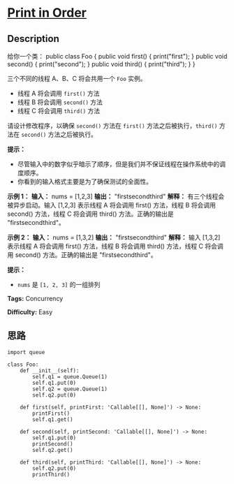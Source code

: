 # [Print in Order][title]

## Description

给你一个类：
            public class Foo {      public void first() { print("first"); }      public void second() { print("second"); }      public void third() { print("third"); }    }

三个不同的线程 A、B、C 将会共用一个 `Foo` 实例。

  * 线程 A 将会调用 `first()` 方法
  * 线程 B 将会调用 `second()` 方法
  * 线程 C 将会调用 `third()` 方法

请设计修改程序，以确保 `second()` 方法在 `first()` 方法之后被执行，`third()` 方法在 `second()` 方法之后被执行。

**提示：**

  * 尽管输入中的数字似乎暗示了顺序，但是我们并不保证线程在操作系统中的调度顺序。
  * 你看到的输入格式主要是为了确保测试的全面性。



**示例 1：**
            **输入：** nums = [1,2,3]    **输出：** "firstsecondthird"    **解释：**    有三个线程会被异步启动。输入 [1,2,3] 表示线程 A 将会调用 first() 方法，线程 B 将会调用 second() 方法，线程 C 将会调用 third() 方法。正确的输出是 "firstsecondthird"。    

**示例 2：**
            **输入：** nums = [1,3,2]    **输出：** "firstsecondthird"    **解释：**    输入 [1,3,2] 表示线程 A 将会调用 first() 方法，线程 B 将会调用 third() 方法，线程 C 将会调用 second() 方法。正确的输出是 "firstsecondthird"。



**提示：**

  * `nums` 是 `[1, 2, 3]` 的一组排列


**Tags:** Concurrency

**Difficulty:** Easy

## 思路

``` python3
import queue

class Foo:
    def __init__(self):
        self.q1 = queue.Queue(1)
        self.q1.put(0)
        self.q2 = queue.Queue(1)
        self.q2.put(0)

    def first(self, printFirst: 'Callable[[], None]') -> None:
        printFirst()
        self.q1.get()

    def second(self, printSecond: 'Callable[[], None]') -> None:
        self.q1.put(0)
        printSecond()
        self.q2.get()

    def third(self, printThird: 'Callable[[], None]') -> None:
        self.q2.put(0)
        printThird()
```

[title]: https://leetcode-cn.com/problems/print-in-order
